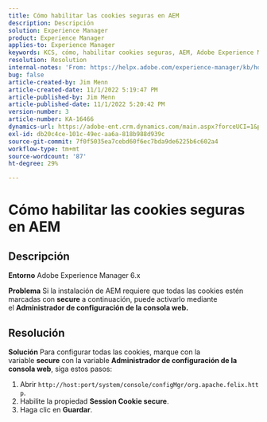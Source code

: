 ```yaml
---
title: Cómo habilitar las cookies seguras en AEM
description: Descripción
solution: Experience Manager
product: Experience Manager
applies-to: Experience Manager
keywords: KCS, cómo, habilitar cookies seguras, AEM, Adobe Experience Manager, 6.x
resolution: Resolution
internal-notes: 'From: https://helpx.adobe.com/experience-manager/kb/how-to-enable-secure-cookies-in-AEM.html'
bug: false
article-created-by: Jim Menn
article-created-date: 11/1/2022 5:19:47 PM
article-published-by: Jim Menn
article-published-date: 11/1/2022 5:20:42 PM
version-number: 3
article-number: KA-16466
dynamics-url: https://adobe-ent.crm.dynamics.com/main.aspx?forceUCI=1&pagetype=entityrecord&etn=knowledgearticle&id=9e57415c-095a-ed11-9561-6045bd006a22
exl-id: db20c4ce-101c-49ec-aa6a-818b988d939c
source-git-commit: 7f0f5035ea7cebd60f6ec7bda9de6225b6c602a4
workflow-type: tm+mt
source-wordcount: '87'
ht-degree: 29%

---
```


# Cómo habilitar las cookies seguras en AEM

## Descripción


<b>Entorno</b>
Adobe Experience Manager 6.x

<b>Problema</b>
Si la instalación de AEM requiere que todas las cookies estén marcadas con <b>secure</b> a continuación, puede activarlo mediante el <b>Administrador de configuración de la consola web.</b>


## Resolución


<b>Solución</b>
Para configurar todas las cookies, marque con la variable <b>secure</b> con la variable <b>Administrador de configuración de la consola web</b>, siga estos pasos:

1. Abrir `http://host:port/system/console/configMgr/org.apache.felix.http`.
2. Habilite la propiedad <b>Session Cookie secure</b>.
3. Haga clic en <b>Guardar</b>.
